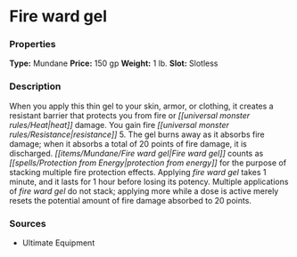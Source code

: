 ﻿---
Title: "Fire ward gel"
Type: "Mundane"
Price: "150 gp"
Weight: "1 lb."
Slot: "Slotless"
Description: |
  "When you apply this thin gel to your skin, armor, or clothing, it creates a resistant barrier that protects you from fire or heat damage. You gain fire resistance 5. The gel burns away as it absorbs fire damage; when it absorbs a total of 20 points of fire damage, it is discharged. Fire ward gel counts as _protection from energy_ for the purpose of stacking multiple fire protection effects. Applying fire ward gel takes 1 minute, and it lasts for 1 hour before losing its potency. Multiple applications of fire ward gel do not stack; applying more while a dose is active merely resets the potential amount of fire damage absorbed to 20 points."
Sources: "['Ultimate Equipment']"
---

# Fire ward gel

### Properties

**Type:** Mundane **Price:** 150 gp **Weight:** 1 lb. **Slot:** Slotless

### Description

When you apply this thin gel to your skin, armor, or clothing, it creates a resistant barrier that protects you from fire or _[[universal monster rules/Heat|heat]]_ damage. You gain fire _[[universal monster rules/Resistance|resistance]]_ 5. The gel burns away as it absorbs fire damage; when it absorbs a total of 20 points of fire damage, it is discharged. _[[items/Mundane/Fire ward gel|Fire ward gel]]_ counts as _[[spells/Protection from Energy|protection from energy]]_ for the purpose of stacking multiple fire protection effects. Applying _fire ward gel_ takes 1 minute, and it lasts for 1 hour before losing its potency. Multiple applications of _fire ward gel_ do not stack; applying more while a dose is active merely resets the potential amount of fire damage absorbed to 20 points.

### Sources

* Ultimate Equipment